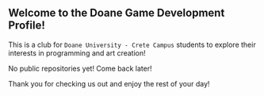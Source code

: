## Welcome to the Doane Game Development Profile!

This is a club for `Doane University - Crete Campus` students to explore their interests in programming and art creation!

No public repositories yet! Come back later!

Thank you for checking us out and enjoy the rest of your day!
